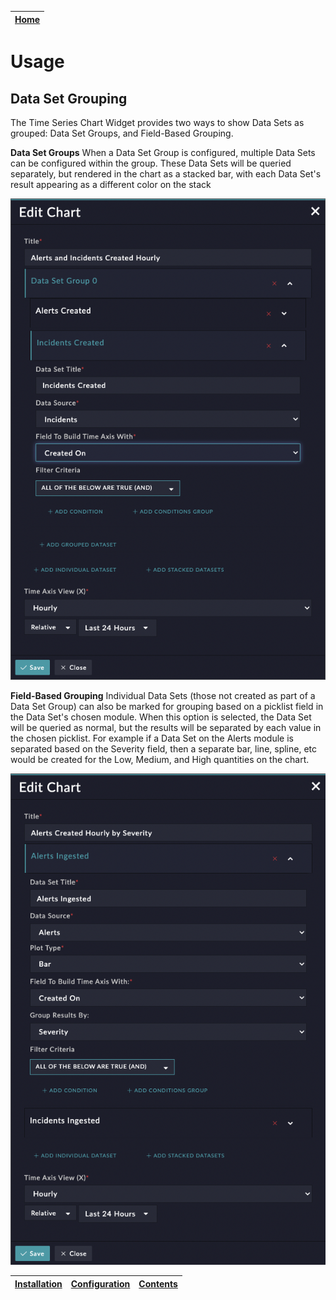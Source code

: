 | [Home](../README.md) |
|----------------------|

# Usage

## Data Set Grouping

The Time Series Chart Widget provides two ways to show Data Sets as grouped: Data Set Groups, and Field-Based Grouping.

**Data Set Groups**
When a Data Set Group is configured, multiple Data Sets can be configured within the group. These Data Sets will be queried separately, but rendered in the chart as a stacked bar, with each Data Set's result appearing as a different color on the stack

![Configuring a Time Series Chart Widget with stacked Data Sets](./res/stacked_data_set.png)

**Field-Based Grouping**
Individual Data Sets (those not created as part of a Data Set Group) can also be marked for grouping based on a picklist field in the Data Set's chosen module. When this option is selected, the Data Set will be queried as normal, but the results will be separated by each value in the chosen picklist. For example if a Data Set on the Alerts module is separated based on the Severity field, then a separate bar, line, spline, etc would be created for the Low, Medium, and High quantities on the chart.

![Configuring a Time Series Chart Widget with a field-grouped Data Set](./res/field_grouping.png)

| [Installation](./docs/setup.md#installation) | [Configuration](./docs/setup.md#configuration) | [Contents](./docs/contents.md) |
|----------------------------------------------|------------------------------------------------|--------------------------------|